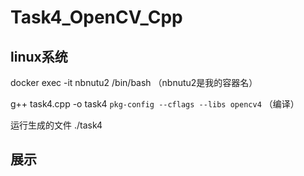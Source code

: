 # Task4_OpenCV_Cpp
## linux系统


 docker exec -it nbnutu2 /bin/bash  （nbnutu2是我的容器名）

g++ task4.cpp -o task4 `pkg-config --cflags --libs opencv4`   （编译）

运行生成的文件 ./task4




## 展示




